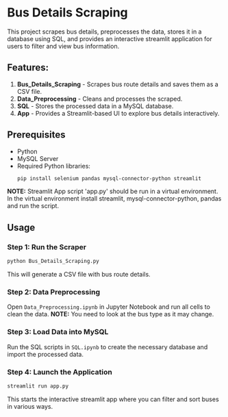 # Bus Details Scraping

This project scrapes bus details, preprocesses the data, stores it in a database using SQL, and provides an interactive streamlit application for users to filter and view bus information.

## Features:
1. **Bus_Details_Scraping** - Scrapes bus route details and saves them as a CSV file.
2. **Data_Preprocessing** - Cleans and processes the scraped.
3. **SQL** - Stores the processed data in a MySQL database.
4. **App** - Provides a Streamlit-based UI to explore bus details interactively.

## Prerequisites
- Python
- MySQL Server
- Required Python libraries:
  ```sh
  pip install selenium pandas mysql-connector-python streamlit
  ```
**NOTE:** Streamlit App script 'app.py' should be run in a virtual environment. In the virtual environment install streamlit, mysql-connector-python, pandas and run the script.

## Usage
### Step 1: Run the Scraper
```sh
python Bus_Details_Scraping.py
```
This will generate a CSV file with bus route details.

### Step 2: Data Preprocessing
Open `Data_Preprocessing.ipynb` in Jupyter Notebook and run all cells to clean the data.
**NOTE:** You need to look at the bus type as it may change.

### Step 3: Load Data into MySQL
Run the SQL scripts in `SQL.ipynb` to create the necessary database and import the processed data.

### Step 4: Launch the Application
```sh
streamlit run app.py
```
This starts the interactive streamlit app where you can filter and sort buses in various ways.
